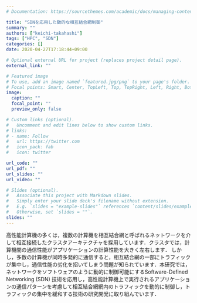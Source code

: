 ```yaml
---
# Documentation: https://sourcethemes.com/academic/docs/managing-content/

title: "SDNを応用した動的な相互結合網制御"
summary: ""
authors: ["keichi-takahashi"]
tags: ["HPC", "SDN"]
categories: []
date: 2020-04-27T17:18:44+09:00

# Optional external URL for project (replaces project detail page).
external_link: ""

# Featured image
# To use, add an image named `featured.jpg/png` to your page's folder.
# Focal points: Smart, Center, TopLeft, Top, TopRight, Left, Right, BottomLeft, Bottom, BottomRight.
image:
  caption: ""
  focal_point: ""
  preview_only: false

# Custom links (optional).
#   Uncomment and edit lines below to show custom links.
# links:
# - name: Follow
#   url: https://twitter.com
#   icon_pack: fab
#   icon: twitter

url_code: ""
url_pdf: ""
url_slides: ""
url_video: ""

# Slides (optional).
#   Associate this project with Markdown slides.
#   Simply enter your slide deck's filename without extension.
#   E.g. `slides = "example-slides"` references `content/slides/example-slides.md`.
#   Otherwise, set `slides = ""`.
slides: ""
---
```


高性能計算機の多くは，複数の計算機を相互結合網と呼ばれるネットワークを介して相互接続したクラスタアーキテクチャを採用しています．クラスタでは，計算機間の通信性能がアプリケーションの計算性能を大きく左右します． しかし，多数の計算機が同時多発的に通信すると，相互結合網の一部にトラフィックが集中し，通信性能の劣化を招いてしまう問題が知られています．本研究では，ネットワークをソフトウェアのように動的に制御可能にするSoftware-Defined Networking (SDN) 技術を応用し，高性能計算機上で実行されるアプリケーションの通信パターンを考慮して相互結合網網内のトラフィックを動的に制御し，トラフィックの集中を緩和する技術の研究開発に取り組んでいます．

